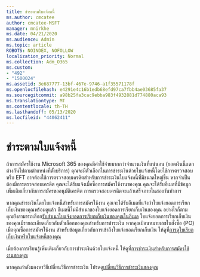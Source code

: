 ```yaml
---
title: ชําระตามใบแจ้งหนี้
ms.author: cmcatee
author: cmcatee-MSFT
manager: mnirkhe
ms.date: 04/21/2020
ms.audience: Admin
ms.topic: article
ROBOTS: NOINDEX, NOFOLLOW
localization_priority: Normal
ms.collection: Adm_O365
ms.custom:
- "492"
- "1500024"
ms.assetid: 3e687777-13bf-467e-9746-a1f35571178f
ms.openlocfilehash: e4291e4c16b1edb68efd97ca7fbb4ae03685fa37
ms.sourcegitcommit: a98b25fa3cac9ebba983f4932881d774880aca93
ms.translationtype: MT
ms.contentlocale: th-TH
ms.lasthandoff: 05/13/2020
ms.locfileid: "44062411"
---
```

# <a name="pay-by-invoice"></a>ชําระตามใบแจ้งหนี้

ถ้าการสมัครใช้งาน Microsoft 365 ของคุณมีค่าใช้จ่ายมากกว่าจํานวนเงินที่แน่นอน (ยอดเงินนี้แตกต่างกันไปตามตําแหน่งที่ตั้งบริการ) คุณจะมีตัวเลือกในการชําระเงินด้วยใบแจ้งหนี้โดยใช้การตรวจสอบหรือ EFT อาจต้องใช้การตรวจสอบเครดิตสําหรับการชําระเงินใบแจ้งหนี้ที่มีขนาดใหญ่ขึ้น หากจําเป็นต้องมีการตรวจสอบเครดิต คุณจะได้รับแจ้งเมื่อซื้อการสมัครใช้งานของคุณ คุณจะได้รับอีเมลที่มีข้อมูลเพิ่มเติมเกี่ยวกับการสมัครขออนุมัติเครดิต การตรวจสอบเครดิตจะแล้วเสร็จภายในสองวันทําการ
  
หากคุณชําระเงินโดยใบแจ้งหนี้สําหรับการสมัครใช้งาน คุณจะได้รับอีเมลที่แจ้งว่าใบแจ้งยอดการเรียกเก็บเงินของคุณพร้อมดูแล้ว อีเมลนี้ไม่มีสําเนาของใบแจ้งยอดการเรียกเก็บเงินของคุณ อย่างไรก็ตาม คุณยังสามารถเลือก[รับสําเนาใบแจ้งยอดการเรียกเก็บเงินของคุณในอีเมล](https://docs.microsoft.com/microsoft-365/commerce/billing-and-payments/pay-for-your-subscription#receive-a-copy-of-your-billing-statement-in-email) ใบแจ้งยอดการเรียกเก็บเงินของคุณมีรายละเอียดเกี่ยวกับตัวเลือกของคุณสําหรับการชําระเงิน หากคุณป้อนหมายเลขใบสั่งซื้อ (PO) เมื่อคุณซื้อการสมัครใช้งาน สําหรับข้อมูลเกี่ยวกับการเข้าถึงใบแจ้งยอดเรียกเก็บเงิน ให้ดูที่[การดูใบเรียกเก็บเงินหรือใบแจ้งหนี้ของคุณ](https://docs.microsoft.com/microsoft-365/commerce/billing-and-payments/view-your-bill-or-invoice)
  
เมื่อต้องการเรียนรู้เพิ่มเติมเกี่ยวกับการชําระเงินด้วยใบแจ้งหนี้ ให้ดูที่[การชําระเงินสําหรับการสมัครใช้งานของคุณ](https://docs.microsoft.com/microsoft-365/commerce/billing-and-payments/pay-for-your-subscription)
  
หากคุณกําลังมองหาวิธีเปลี่ยนวิธีการชําระเงิน โปรดดู[เปลี่ยนวิธีการชําระเงินของคุณ](https://docs.microsoft.com/microsoft-365/commerce/billing-and-payments/change-payment-method)